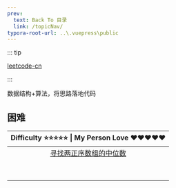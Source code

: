 ```yaml
---
prev:
  text: Back To 目录
  link: /topicNav/
typora-root-url: ..\.vuepress\public
---
```






::: tip

[leetcode-cn](https://leetcode.cn/)

:::



数据结构+算法，将思路落地代码



## 困难

|          Difficulty ⭐⭐⭐⭐⭐  \| My Person Love ❤️❤️❤️❤️❤️           |
| :----------------------------------------------------------: |
| [寻找两正序数组的中位数](https://q10viking.github.io/Algorithm/%E5%AF%BB%E6%89%BE%E4%B8%A4%E4%B8%AA%E6%AD%A3%E5%BA%8F%E6%95%B0%E7%BB%84%E7%9A%84%E4%B8%AD%E4%BD%8D%E6%95%B0.html) |
|                                                              |
|                                                              |
|                                                              |
|                                                              |
|                                                              |
|                                                              |
|                                                              |
|                                                              |

